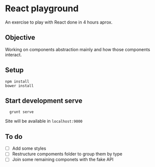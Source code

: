 # React playground

An exercise to play with React done in 4 hours aprox.

## Objective

Working on components abstraction mainly and how those components
interact.

## Setup

```
npm install
bower install
```

## Start development serve

```
  grunt serve
```

Site will be available in `localhost:9000`

## To do

- [ ] Add some styles
- [ ] Restructure compoments folder to group them by type
- [ ] Join some remaining componets with the fake API
